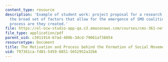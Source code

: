 ```yaml
---
content_type: resource
description: 'Example of student work: project proposal for a research paper to examine
  the broad set of factors that allow for the emergence of SMO coalitions and by what
  process are they created.'
file: https://ol-ocw-studio-app-qa.s3.amazonaws.com/courses/cms-361-networked-social-movements-media-mobilization-spring-2014/797361cafd01545988515652952a32b6_MITCMS_361S14_Motivation.pdf
file_type: application/pdf
parent_uid: c3011914-67ad-400b-3dcd-79061af38854
resourcetype: Document
title: The Motivation and Process behind the Formation of Social Movement Coalitions
uid: 797361ca-fd01-5459-8851-5652952a32b6
---
```


